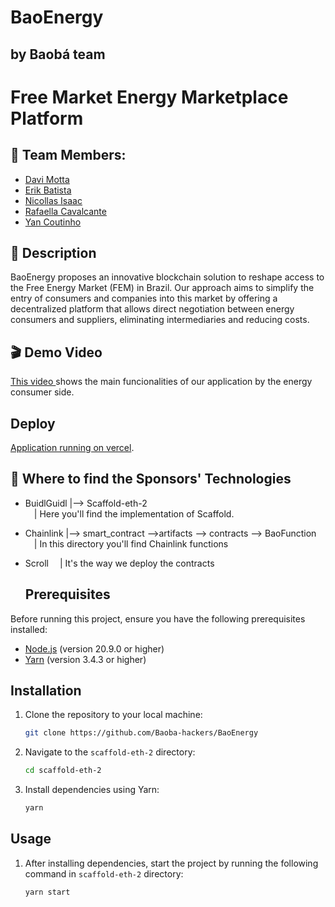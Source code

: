 # BaoEnergy
## by Baobá team

# Free Market Energy Marketplace Platform

## 🚀 Team Members:

- <a href="https://www.linkedin.com/in/davi-motta/">Davi Motta</a>
- <a href="https://www.linkedin.com/in/erik-batista-da-silva-455612215/">Erik Batista</a>
- <a href="https://www.linkedin.com/in/nicollas-isaac/">Nicollas Isaac</a>
- <a href="https://www.linkedin.com/in/rafaella-bianca-cavalcante/">Rafaella Cavalcante</a>
- <a href="https://www.linkedin.com/in/yan-m-coutinho/">Yan Coutinho</a>


## 📜 Description

BaoEnergy proposes an innovative blockchain solution to reshape access to the Free Energy Market (FEM) in Brazil. Our approach aims to simplify the entry of consumers and companies into this market by offering a decentralized platform that allows direct negotiation between energy consumers and suppliers, eliminating intermediaries and reducing costs.

## 🎬 Demo Video

<p> <a href="https://www.youtube.com/watch?v=z9kgMZE8R3c ">This video </a> shows the main funcionalities of our application by the energy consumer side.</p>

## Deploy

<p> <a href="https://baoenergy.vercel.app">Application running on vercel</a>.</p>


## 📁 Where to find the Sponsors' Technologies

- BuidlGuidl
|--> Scaffold-eth-2<br>
  &emsp;| Here you'll find the implementation of Scaffold.

- Chainlink
|--> smart_contract -->artifacts --> contracts --> BaoFunction<br>
  &emsp;| In this directory you'll find Chainlink functions<br>

- Scroll
  &emsp;| It's the way we deploy the contracts<br>

  ## Prerequisites
Before running this project, ensure you have the following prerequisites installed:

- [Node.js](https://nodejs.org/) (version 20.9.0 or higher)
- [Yarn](https://yarnpkg.com/) (version 3.4.3 or higher)

## Installation
1. Clone the repository to your local machine:
   ```sh
   git clone https://github.com/Baoba-hackers/BaoEnergy
   ```
2. Navigate to the `scaffold-eth-2` directory:
   ```sh
   cd scaffold-eth-2
   ```
3. Install dependencies using Yarn:
   ```sh
   yarn
   ```
   
## Usage
1. After installing dependencies, start the project by running the following command in `scaffold-eth-2` directory:
   ```sh
   yarn start
   ```
 
